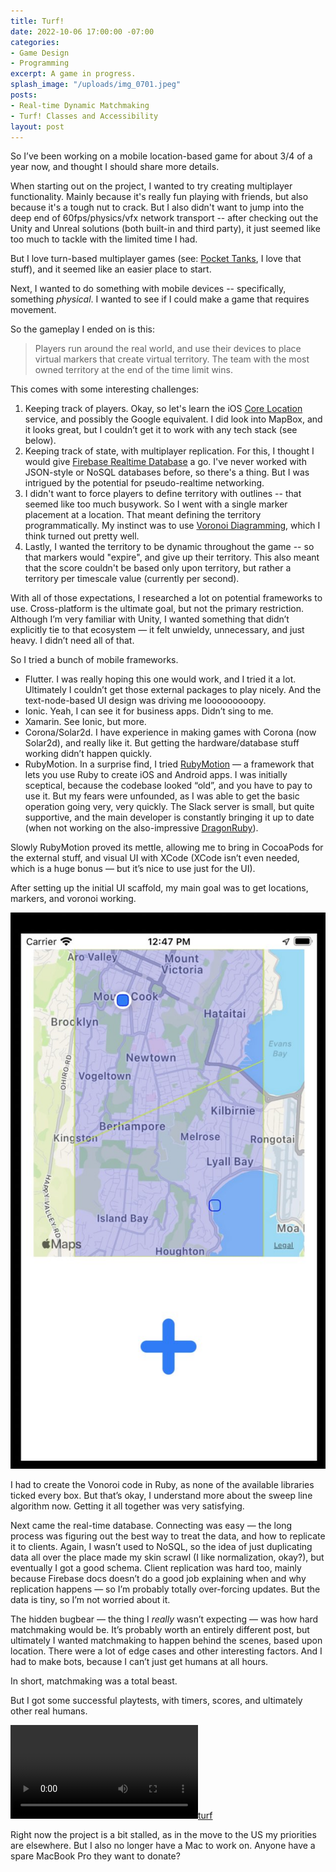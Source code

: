 ```yaml
---
title: Turf!
date: 2022-10-06 17:00:00 -07:00
categories:
- Game Design
- Programming
excerpt: A game in progress.
splash_image: "/uploads/img_0701.jpeg"
posts:
- Real-time Dynamic Matchmaking
- Turf! Classes and Accessibility
layout: post
---
```

So I’ve been working on a mobile location-based game for about 3/4 of a year now, and thought I should share more details.

When starting out on the project, I wanted to try creating multiplayer functionality. Mainly because it's really fun playing with friends, but also because it's a tough nut to crack. But I also didn't want to jump into the deep end of 60fps/physics/vfx network transport -- after checking out the Unity and Unreal solutions (both built-in and third party), it just seemed like too much to tackle with the limited time I had.

But I love turn-based multiplayer games (see: [Pocket Tanks](https://classic.blitwise.com/ptanks.html), I love that stuff), and it seemed like an easier place to start.

Next, I wanted to do something with mobile devices -- specifically, something _physical_. I wanted to see if I could make a game that requires movement.

So the gameplay I ended on is this: 

> Players run around the real world, and use their devices to place virtual markers that create virtual territory. The team with the most owned territory at the end of the time limit wins.

This comes with some interesting challenges:

1. Keeping track of players. Okay, so let's learn the iOS [Core Location](https://developer.apple.com/documentation/corelocation) service, and possibly the Google equivalent. I did look into MapBox, and it looks great, but I couldn’t get it to work with any tech stack (see below).
2. Keeping track of state, with multiplayer replication. For this, I thought I would give [Firebase Realtime Database](https://firebase.google.com/docs/database) a go. I've never worked with JSON-style or NoSQL databases before, so there's a thing. But I was intrigued by the potential for pseudo-realtime networking.
3. I didn't want to force players to define territory with outlines -- that seemed like too much busywork. So I went with a single marker placement at a location. That meant defining the territory programmatically. My instinct was to use [Voronoi Diagramming](https://en.wikipedia.org/wiki/Voronoi_diagram), which I think turned out pretty well.
4. Lastly, I wanted the territory to be dynamic throughout the game -- so that markers would "expire", and give up their territory. This also meant that the score couldn't be based only upon territory, but rather a territory per timescale value (currently per second).

With all of those expectations, I researched a lot on potential frameworks to use. Cross-platform is the ultimate goal, but not the primary restriction. Although I’m very familiar with Unity, I wanted something that didn’t explicitly tie to that ecosystem — it felt unwieldy, unnecessary, and just heavy. I didn’t need all of that.

So I tried a bunch of mobile frameworks.

* Flutter. I was really hoping this one would work, and I tried it a lot. Ultimately I couldn’t get those external packages to play nicely. And the text-node-based UI design was driving me looooooooopy.
* Ionic. Yeah, I can see it for business apps. Didn’t sing to me.
* Xamarin. See Ionic, but more.
* Corona/Solar2d. I have experience in making games with Corona (now Solar2d), and really like it. But getting the hardware/database stuff working didn’t happen quickly.
* RubyMotion. In a surprise find, I tried [RubyMotion](http://www.rubymotion.com/) — a framework that lets you use Ruby to create iOS and Android apps. I was initially sceptical, because the codebase looked “old”, and you have to pay to use it. But my fears were unfounded, as I was able to get the basic operation going very, very quickly. The Slack server is small, but quite supportive, and the main developer is constantly bringing it up to date (when not working on the also-impressive [DragonRuby](https://dragonruby.itch.io/)).

Slowly RubyMotion proved its mettle, allowing me to bring in CocoaPods for the external stuff, and visual UI with XCode (XCode isn’t even needed, which is a huge bonus — but it’s nice to use just for the UI).

After setting up the initial UI scaffold, my main goal was to get locations, markers, and voronoi working.

![](/uploads/9943cd47-004d-4edf-bceb-af499bc8523e.jpeg)

I had to create the Vonoroi code in Ruby, as none of the available libraries ticked every box. But that’s okay, I understand more about the sweep line algorithm now. Getting it all together was very satisfying.

Next came the real-time database. Connecting was easy — the long process was figuring out the best way to treat the data, and how to replicate it to clients. Again, I wasn’t used to NoSQL, so the idea of just duplicating data all over the place made my skin scrawl (I like normalization, okay?), but eventually I got a good schema. Client replication was hard too, mainly because Firebase docs doesn’t do a good job explaining when and why replication happens — so I’m probably totally over-forcing updates. But the data is tiny, so I’m not worried about it.

The hidden bugbear — the thing I _really_ wasn’t expecting — was how hard matchmaking would be. It’s probably worth an entirely different post, but ultimately I wanted matchmaking to happen behind the scenes, based upon location. There were a lot of edge cases and other interesting factors. And I had to make bots, because I can’t just get humans at all hours. 

In short, matchmaking was a total beast.

But I got some successful playtests, with timers, scores, and ultimately other real humans.

[![turf](/uploads/turf.mp4)](/uploads/turf.mp4)

Right now the project is a bit stalled, as in the move to the US my priorities are elsewhere. But I also no longer have a Mac to work on. Anyone have a spare MacBook Pro they want to donate?
